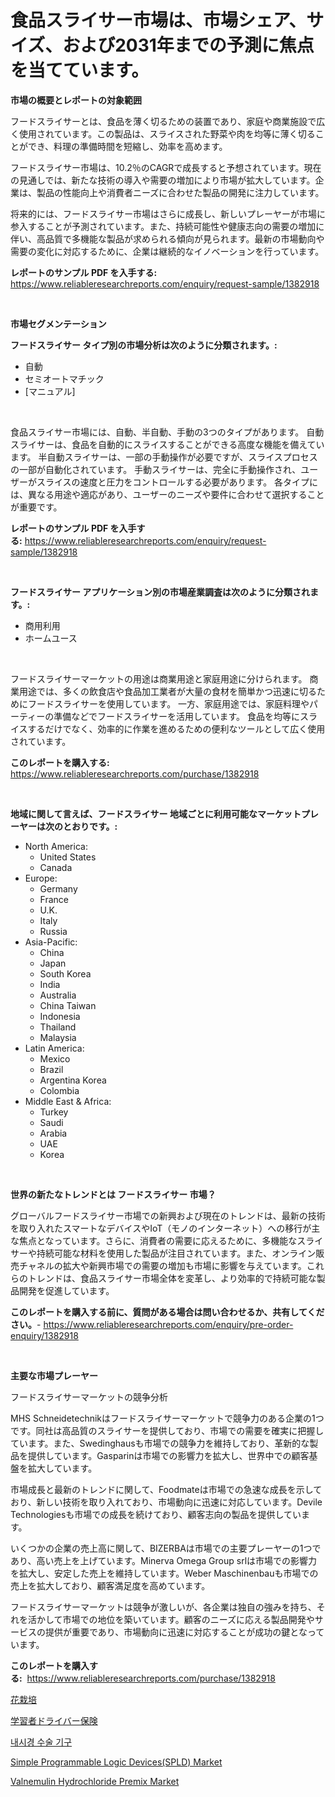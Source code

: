 <p><h1>食品スライサー市場は、市場シェア、サイズ、および2031年までの予測に焦点を当てています。</h1></p><p><strong>市場の概要とレポートの対象範囲</strong></p>
<p><p>フードスライサーとは、食品を薄く切るための装置であり、家庭や商業施設で広く使用されています。この製品は、スライスされた野菜や肉を均等に薄く切ることができ、料理の準備時間を短縮し、効率を高めます。</p><p>フードスライサー市場は、10.2％のCAGRで成長すると予想されています。現在の見通しでは、新たな技術の導入や需要の増加により市場が拡大しています。企業は、製品の性能向上や消費者ニーズに合わせた製品の開発に注力しています。</p><p>将来的には、フードスライサー市場はさらに成長し、新しいプレーヤーが市場に参入することが予測されています。また、持続可能性や健康志向の需要の増加に伴い、高品質で多機能な製品が求められる傾向が見られます。最新の市場動向や需要の変化に対応するために、企業は継続的なイノベーションを行っています。</p></p>
<p><strong>レポートのサンプル PDF を入手する:</strong> <a href="https://www.reliableresearchreports.com/enquiry/request-sample/1382918">https://www.reliableresearchreports.com/enquiry/request-sample/1382918</a></p>
<p>&nbsp;</p>
<p><strong>市場セグメンテーション</strong></p>
<p><strong>フードスライサー タイプ別の市場分析は次のように分類されます。:</strong></p>
<p><ul><li>自動</li><li>セミオートマチック</li><li>[マニュアル]</li></ul></p>
<p>&nbsp;</p>
<p><p>食品スライサー市場には、自動、半自動、手動の3つのタイプがあります。 自動スライサーは、食品を自動的にスライスすることができる高度な機能を備えています。 半自動スライサーは、一部の手動操作が必要ですが、スライスプロセスの一部が自動化されています。 手動スライサーは、完全に手動操作され、ユーザーがスライスの速度と圧力をコントロールする必要があります。 各タイプには、異なる用途や適応があり、ユーザーのニーズや要件に合わせて選択することが重要です。</p></p>
<p><strong>レポートのサンプル PDF を入手する:</strong>&nbsp;<a href="https://www.reliableresearchreports.com/enquiry/request-sample/1382918">https://www.reliableresearchreports.com/enquiry/request-sample/1382918</a></p>
<p>&nbsp;</p>
<p><strong> フードスライサー アプリケーション別の市場産業調査は次のように分類されます。:</strong></p>
<p><ul><li>商用利用</li><li>ホームユース</li></ul></p>
<p>&nbsp;</p>
<p><p>フードスライサーマーケットの用途は商業用途と家庭用途に分けられます。 商業用途では、多くの飲食店や食品加工業者が大量の食材を簡単かつ迅速に切るためにフードスライサーを使用しています。 一方、家庭用途では、家庭料理やパーティーの準備などでフードスライサーを活用しています。 食品を均等にスライスするだけでなく、効率的に作業を進めるための便利なツールとして広く使用されています。</p></p>
<p><strong>このレポートを購入する:</strong>&nbsp; <a href="https://www.reliableresearchreports.com/purchase/1382918">https://www.reliableresearchreports.com/purchase/1382918</a></p>
<p>&nbsp;</p>
<p><strong>地域に関して言えば、フードスライサー 地域ごとに利用可能なマーケットプレーヤーは次のとおりです。:</strong></p>
<p><ul>
    <li>
        North America:
        <ul>
            <li>United States</li>
            <li>Canada</li>
        </ul>
    </li>
    <li>
        Europe:
        <ul>
            <li>Germany</li>
            <li>France</li>
            <li>U.K.</li>
            <li>Italy</li>
            <li>Russia</li>
        </ul>
    </li>
    <li>
        Asia-Pacific:
        <ul>
            <li>China</li>
            <li>Japan</li>
            <li>South Korea</li>
            <li>India</li>
            <li>Australia</li>
            <li>China Taiwan</li>
            <li>Indonesia</li>
            <li>Thailand</li>
            <li>Malaysia</li>
        </ul>
    </li>
    <li>
        Latin America:
        <ul>
            <li>Mexico</li>
            <li>Brazil</li>
            <li>Argentina Korea</li>
            <li>Colombia</li>
        </ul>
    </li>
    <li>
        Middle East & Africa:
        <ul>
            <li>Turkey</li>
            <li>Saudi</li>
            <li>Arabia</li>
            <li>UAE</li>
            <li>Korea</li>
        </ul>
    </li>
    </ul></p>
<p>&nbsp;</p>
<p><strong>世界の新たなトレンドとは フードスライサー 市場？</strong></p>
<p><p>グローバルフードスライサー市場での新興および現在のトレンドは、最新の技術を取り入れたスマートなデバイスやIoT（モノのインターネット）への移行が主な焦点となっています。さらに、消費者の需要に応えるために、多機能なスライサーや持続可能な材料を使用した製品が注目されています。また、オンライン販売チャネルの拡大や新興市場での需要の増加も市場に影響を与えています。これらのトレンドは、食品スライサー市場全体を変革し、より効率的で持続可能な製品開発を促進しています。</p></p>
<p><strong>このレポートを購入する前に、質問がある場合は問い合わせるか、共有してください。</strong>- <a href="https://www.reliableresearchreports.com/enquiry/pre-order-enquiry/1382918">https://www.reliableresearchreports.com/enquiry/pre-order-enquiry/1382918</a></p>
<p>&nbsp;</p>
<p><strong>主要な市場プレーヤー</strong></p>
<p><p>フードスライサーマーケットの競争分析</p><p>MHS Schneidetechnikはフードスライサーマーケットで競争力のある企業の1つです。同社は高品質のスライサーを提供しており、市場での需要を確実に把握しています。また、Swedinghausも市場での競争力を維持しており、革新的な製品を提供しています。Gasparinは市場での影響力を拡大し、世界中での顧客基盤を拡大しています。</p><p>市場成長と最新のトレンドに関して、Foodmateは市場での急速な成長を示しており、新しい技術を取り入れており、市場動向に迅速に対応しています。Devile Technologiesも市場での成長を続けており、顧客志向の製品を提供しています。</p><p>いくつかの企業の売上高に関して、BIZERBAは市場での主要プレーヤーの1つであり、高い売上を上げています。Minerva Omega Group srlは市場での影響力を拡大し、安定した売上を維持しています。Weber Maschinenbauも市場での売上を拡大しており、顧客満足度を高めています。</p><p>フードスライサーマーケットは競争が激しいが、各企業は独自の強みを持ち、それを活かして市場での地位を築いています。顧客のニーズに応える製品開発やサービスの提供が重要であり、市場動向に迅速に対応することが成功の鍵となっています。</p></p>
<p><strong>このレポートを購入する:</strong>&nbsp;&nbsp;<a href="https://www.reliableresearchreports.com/purchase/1382918">https://www.reliableresearchreports.com/purchase/1382918</a></p>
<p><p><a href="https://medium.com/@rosemarieleffler2023/%E8%8A%B1%E5%8D%89%E5%B8%82%E5%A0%B4%E3%81%AE%E8%A6%8F%E6%A8%A1%E3%81%A8%E5%B8%82%E5%A0%B4%E5%8B%95%E5%90%91-%E5%AE%8C%E5%85%A8%E3%81%AA%E6%A5%AD%E7%95%8C%E6%A6%82%E8%A6%81-2024%E5%B9%B4%E3%81%8B%E3%82%892031%E5%B9%B4-01c60589fbea">花栽培</a></p><p><a href="https://medium.com/@hoped252023/%E3%83%89%E3%83%A9%E3%82%A4%E3%83%90%E3%83%BC%E3%81%AE%E5%AD%A6%E7%BF%92%E8%80%85%E5%90%91%E3%81%91%E4%BF%9D%E9%99%BA%E5%B8%82%E5%A0%B4-%E7%AB%B6%E4%BA%89%E5%88%86%E6%9E%90-%E5%B8%82%E5%A0%B4%E5%8B%95%E5%90%91-2031%E5%B9%B4%E3%81%BE%E3%81%A7%E3%81%AE%E4%BA%88%E6%B8%AC-6ac4a157dd55">学習者ドライバー保険</a></p><p><a href="https://medium.com/@louisa_aug08/%EB%82%B4%EC%8B%9C%EA%B2%BD-%EC%88%98%EC%88%A0-%EB%8F%84%EA%B5%AC-%EC%8B%9C%EC%9E%A5-%EA%B7%9C%EB%AA%A8-cagr-%ED%8A%B8%EB%A0%8C%EB%93%9C-2024-2030-998744adcc9c">내시경 수술 기구</a></p><p><a href="https://view.publitas.com/reportprime-1/simple-programmable-logic-devices-spld-market-research-report-forecasted-for-period-from-2024-2031-by-market-type-market-application-and-region/">Simple Programmable Logic Devices(SPLD) Market</a></p><p><a href="https://picayune-night-cbd.notion.site/Valnemulin-Hydrochloride-Premix-Market-Size-Market-Trends-and-Growth-Outlook-forecasted-for-period-ee15bbfe4db94aa9859e543b6c19db2b">Valnemulin Hydrochloride Premix Market</a></p></p>